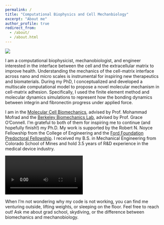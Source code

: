 ```yaml
---
permalink: /
title: "Computational Biophysics and Cell Mechanbiology"
excerpt: "About me"
author_profile: true
redirect_from: 
  - /about/
  - /about.html
---
```

<image src = "{{ dredremontes.github.io }}/images/mechbio.png"></image>

I am a computational biophysicist, mechanobiologist, and engineer interested in the interface between the cell and the extracellular matrix to improve health. Understanding the mechanics of the cell-matrix interface across nano and micro scales is instrumental for inspiring new therapeutics and biomaterials. During my PhD, I conceptualized and developed a multiscale computational model to propose a novel molecular mechanism in cell-matrix adhesion. Specifically, I used the finite element method and molecular dynamics simulations to represent how the bonding dynamics between integrin and fibronectin progress under applied force. 

I am in the [Molecular Cell Biomechanics](https://biomechanics.berkeley.edu), advised by Prof. Mohammad Mofrad and the [Berkeley Biomechanics Lab](https://oconnell.berkeley.edu), advised by Prof. Grace O’Connell. I'm grateful to both of them for inspiring me to continue (and hopefully finish!) my Ph.D. My work is supported by the Robert N. Noyce Fellowship from the College of Engineering and the [Ford Foundation Predoctoral Fellowship](https://sites.nationalacademies.org/PGA/FordFellowships/PGA_171962). I received my B.S. in Mechanical Engineering from Colorado School of Mines and hold 3.5 years of R&D experience in the medical device industry. 

<video src = "{{ dredremontes.github.io }}/images/10nmns_HD.mp4" controls="controls" width = "50%" style="max-width: 360 px;"></video>

When I’m not wondering why my code is not working, you can find me venturing outside, lifting weights, or sleeping on the floor. Feel free to reach out! Ask me about grad school, skydiving, or the difference between biomechanics and mechanobiology.